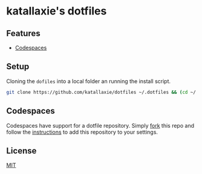 # katallaxie's dotfiles

## Features

* [Codespaces](https://github.com/features/codespaces)

## Setup

Cloning the `dofiles` into a local folder an running the install script.

```bash
git clone https://github.com/katallaxie/dotfiles ~/.dotfiles && (cd ~/.dotfiles; ./install)
```

## Codespaces

Codespaces have support for a dotfile repository. Simply [fork](https://docs.github.com/en/get-started/quickstart/fork-a-repo) this repo and follow the [instructions](https://docs.github.com/en/codespaces/customizing-your-codespace/personalizing-codespaces-for-your-account#dotfiles) to add this repository to your settings.

## License

[MIT](/LICENSE)
